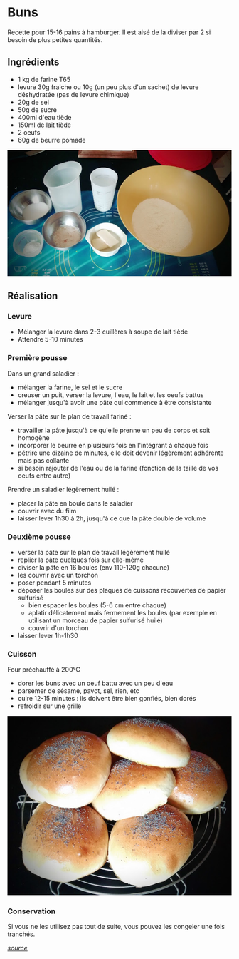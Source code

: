 Buns
====


Recette pour 15-16 pains à hamburger. Il est aisé de la diviser par 2 si besoin de plus petites quantités.

Ingrédients
-----------

- 1 kg de farine T65
- levure 30g fraiche ou 10g (un peu plus d'un sachet) de levure déshydratée (pas de levure chimique)
- 20g de sel
- 50g de sucre
- 400ml d'eau tiède
- 150ml de lait tiède
- 2 oeufs
- 60g de beurre pomade

![Ingrédients buns](./buns.pict/ingredients.jpg)

Réalisation
-----------

### Levure

- Mélanger la levure dans 2-3 cuillères à soupe de lait tiède
- Attendre 5-10 minutes

### Première pousse

Dans un grand saladier :

- mélanger la farine, le sel et le sucre
- creuser un puit, verser la levure, l'eau, le lait et les oeufs battus
- mélanger jusqu'à avoir une pâte qui commence à être consistante

Verser la pâte sur le plan de travail fariné :

- travailler la pâte jusqu'à ce qu'elle prenne un peu de corps et soit homogène
- incorporer le beurre en plusieurs fois en l'intégrant à chaque fois
- pétrire une dizaine de minutes, elle doit devenir légèrement adhérente mais pas collante
- si besoin rajouter de l'eau ou de la farine (fonction de la taille de vos oeufs entre autre)

Prendre un saladier légèrement huilé :

- placer la pâte en boule dans le saladier
- couvrir avec du film
- laisser lever 1h30 à 2h, jusqu'à ce que la pâte double de volume

### Deuxième pousse

- verser la pâte sur le plan de travail légèrement huilé
- replier la pâte quelques fois sur elle-même
- diviser la pâte en 16 boules (env 110-120g chacune)
- les couvrir avec un torchon
- poser pendant 5 minutes
- déposer les boules sur des plaques de cuissons recouvertes de papier sulfurisé
    - bien espacer les boules (5-6 cm entre chaque)
    - aplatir délicatement mais fermement les boules (par exemple en utilisant un morceau de papier sulfurisé huilé)
    - couvrir d'un torchon
- laisser lever 1h-1h30

### Cuisson

Four préchauffé à 200°C

- dorer les buns avec un oeuf battu avec un peu d'eau
- parsemer de sésame, pavot, sel, rien, etc
- cuire 12-15 minutes : ils doivent être bien gonflés, bien dorés
- refroidir sur une grille

![Buns tout juste cuits](./buns.pict/buns.jpg)

### Conservation

Si vous ne les utilisez pas tout de suite, vous pouvez les congeler une fois tranchés.


_[source](http://sandrakavital.blogspot.fr/2010/07/un-hamburger-parfait-commence-avec-un.html)_

